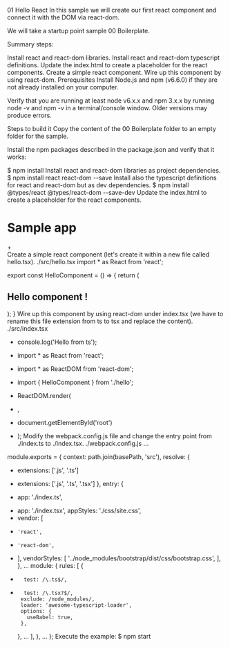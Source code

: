 01 Hello React
In this sample we will create our first react component and connect it with the DOM via react-dom.

We will take a startup point sample 00 Boilerplate.

Summary steps:

Install react and react-dom libraries.
Install react and react-dom typescript definitions.
Update the index.html to create a placeholder for the react components.
Create a simple react component.
Wire up this component by using react-dom.
Prerequisites
Install Node.js and npm (v6.6.0) if they are not already installed on your computer.

Verify that you are running at least node v6.x.x and npm 3.x.x by running node -v and npm -v in a terminal/console window. Older versions may produce errors.

Steps to build it
Copy the content of the 00 Boilerplate folder to an empty folder for the sample.

Install the npm packages described in the package.json and verify that it works:

$ npm install
Install react and react-dom libraries as project dependencies.
$ npm install react react-dom --save
Install also the typescript definitions for react and react-dom but as dev dependencies.
$ npm install @types/react @types/react-dom --save-dev
Update the index.html to create a placeholder for the react components.
<!DOCTYPE html>
<html>
<head>
  <meta charset="utf-8">
  <title></title>
</head>
<body>
  <div class="well">
    <h1>Sample app</h1>
+   <div id="root"></div>
  </div>
</body>
</html>
Create a simple react component (let's create it within a new file called hello.tsx).
./src/hello.tsx
import * as React from 'react';

export const HelloComponent = () => {
  return (
    <h2>Hello component !</h2>
  );
}
Wire up this component by using react-dom under index.tsx (we have to rename this file extension from ts to tsx and replace the content).
./src/index.tsx
- console.log('Hello from ts');

+ import * as React from 'react';
+ import * as ReactDOM from 'react-dom';

+ import { HelloComponent } from './hello';

+ ReactDOM.render(
+   <HelloComponent/>,
+   document.getElementById('root')
+ );
Modify the webpack.config.js file and change the entry point from ./index.ts to ./index.tsx.
./webpack.config.js
...

module.exports = {
 context: path.join(basePath, 'src'),
 resolve: {
-   extensions: ['.js', '.ts']
+   extensions: ['.js', '.ts', '.tsx']
 },
 entry: {
-   app: './index.ts',
+   app: './index.tsx',
   appStyles: './css/site.css',
+   vendor: [
+     'react',
+     'react-dom',
+   ],
   vendorStyles: [
     '../node_modules/bootstrap/dist/css/bootstrap.css',
   ],
 },
 ...
 module: {
   rules: [
     {
-       test: /\.ts$/,
+       test: /\.tsx?$/,
       exclude: /node_modules/,
       loader: 'awesome-typescript-loader',
       options: {
         useBabel: true,
       },
     },
     ...
   ],
 },
 ...
};
Execute the example:
$ npm start
